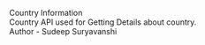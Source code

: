 Country Information
<br>
Country API used for Getting Details about country.
<br>
Author - Sudeep Suryavanshi

